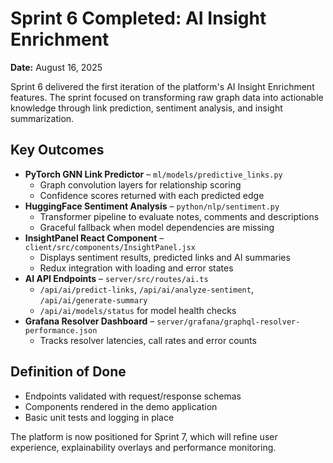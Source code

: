 # Sprint 6 Completed: AI Insight Enrichment

**Date:** August 16, 2025

Sprint 6 delivered the first iteration of the platform's AI Insight Enrichment features.
The sprint focused on transforming raw graph data into actionable knowledge through
link prediction, sentiment analysis, and insight summarization.

## Key Outcomes

- **PyTorch GNN Link Predictor** – `ml/models/predictive_links.py`
  - Graph convolution layers for relationship scoring
  - Confidence scores returned with each predicted edge
- **HuggingFace Sentiment Analysis** – `python/nlp/sentiment.py`
  - Transformer pipeline to evaluate notes, comments and descriptions
  - Graceful fallback when model dependencies are missing
- **InsightPanel React Component** – `client/src/components/InsightPanel.jsx`
  - Displays sentiment results, predicted links and AI summaries
  - Redux integration with loading and error states
- **AI API Endpoints** – `server/src/routes/ai.ts`
  - `/api/ai/predict-links`, `/api/ai/analyze-sentiment`, `/api/ai/generate-summary`
  - `/api/ai/models/status` for model health checks
- **Grafana Resolver Dashboard** – `server/grafana/graphql-resolver-performance.json`
  - Tracks resolver latencies, call rates and error counts

## Definition of Done

- Endpoints validated with request/response schemas
- Components rendered in the demo application
- Basic unit tests and logging in place

The platform is now positioned for Sprint 7, which will refine user experience,
explainability overlays and performance monitoring.
